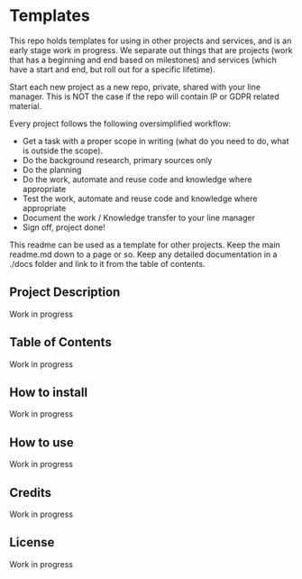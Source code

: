 # Templates
This repo holds templates for using in other projects and services, and is an early stage work in progress. 
We separate out things that are projects (work that has a beginning and end based on milestones) and services (which have a start and end, but roll out for a specific lifetime). 

Start each new project as a new repo, private, shared with your line manager.
This is NOT the case if the repo will contain IP or GDPR related material.

Every project follows the following oversimplified workflow:

- Get a task with a proper scope in writing (what do you need to do, what is outside the scope).
- Do the background research, primary sources only
- Do the planning
- Do the work, automate and reuse code and knowledge where appropriate
- Test the work, automate and reuse code and knowledge where appropriate
- Document the work / Knowledge transfer to your line manager
- Sign off, project done!

This readme can be used as a template for other projects. Keep the main readme.md down to a page or so. Keep any detailed documentation in a ./docs folder and link to it from the table of contents.

## Project Description
Work in progress

## Table of Contents
Work in progress

## How to install
Work in progress

## How to use
Work in progress

## Credits
Work in progress

## License
Work in progress
